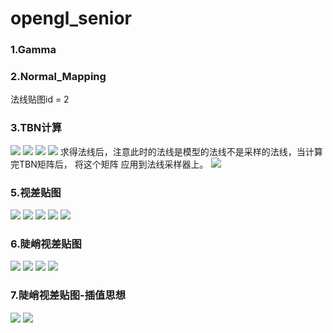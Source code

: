 # opengl_senior

### 1.Gamma
### 2.Normal_Mapping
法线贴图id = 2
### 3.TBN计算
![](.README_images/ed35ddb1.png)
![](.README_images/61fadd44.png)
![](.README_images/79f460ac.png)
![](.README_images/dedb2382.png)
求得法线后，注意此时的法线是模型的法线不是采样的法线，当计算完TBN矩阵后， 将这个矩阵
应用到法线采样器上。
![](.README_images/c8f008ef.png)

### 5.视差贴图
![](.README_images/435e882a.png)
![](.README_images/1ab64d04.png)
![](.README_images/bcc22987.png)
![](.README_images/bfe981fb.png)
![](.README_images/6e82d0f3.png)
### 6.陡峭视差贴图
![](.README_images/3a7bc92b.png)
![](.README_images/11d27a8c.png)
![](.README_images/1cdc0a8f.png)
![](.README_images/234e75cb.png)
### 7.陡峭视差贴图-插值思想
![](.README_images/ef0e6312.png)
![](.README_images/cb203a9a.png)